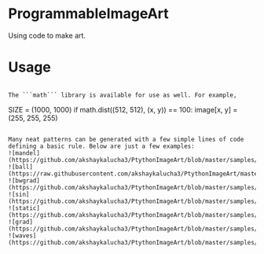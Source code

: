 # ProgrammableImageArt
Using code to make art.

# Usage
```

The ```math``` library is available for use as well. For example,
```
SIZE = (1000, 1000)
if math.dist((512, 512), (x, y)) == 100:
    image[x, y] = (255, 255, 255)
```

Many neat patterns can be generated with a few simple lines of code defining a basic rule. Below are just a few examples:
![mandel](https://github.com/akshaykalucha3/PtythonImageArt/blob/master/samples/mandelbrot_hd.png)
![ball](https://raw.githubusercontent.com/akshaykalucha3/PtythonImageArt/master/samples/ball.png)
![bwgrad](https://github.com/akshaykalucha3/PtythonImageArt/blob/master/samples/4kbg.png)
![sin](https://github.com/akshaykalucha3/PtythonImageArt/blob/master/samples/sin.png)
![static](https://github.com/akshaykalucha3/PtythonImageArt/blob/master/samples/static_circle.png)
![grad](https://github.com/akshaykalucha3/PtythonImageArt/blob/master/samples/gradient.png)
![waves](https://github.com/akshaykalucha3/PtythonImageArt/blob/master/samples/waves.png)